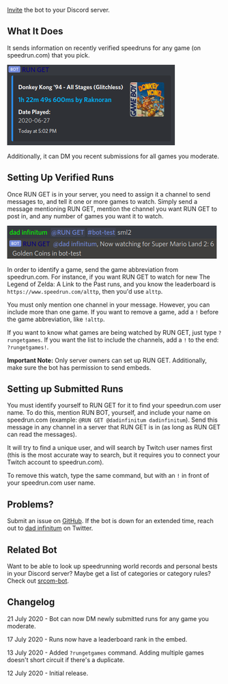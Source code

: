 [Invite](https://discordapp.com/oauth2/authorize?client_id=731961127239680051&scope=bot) the bot to your Discord server.

## What It Does

It sends information on recently verified speedruns for any game (on speedrun.com) that you pick.

![Screenshot of embed](static/screenshot2.png)

Additionally, it can DM you recent submissions for all games you moderate.

## Setting Up Verified Runs

Once RUN GET is in your server, you need to assign it a channel to send messages to, and tell it one or more games to watch. Simply send a message mentioning RUN GET, mention the channel you want RUN GET to post in, and any number of games you want it to watch.

![Screenshot of setup](static/screenshot1.png)

In order to identify a game, send the game abbreviation from speedrun.com. For instance, if you want RUN GET to watch for new The Legend of Zelda: A Link to the Past runs, and you know the leaderboard is `https://www.speedrun.com/alttp`, then you'd use `alttp`.

You must only mention one channel in your message. However, you can include more than one game. If you want to remove a game, add a `!` before the game abbreviation, like `!alttp`.

If you want to know what games are being watched by RUN GET, just type `?rungetgames`. If you want the list to include the channels, add a `!` to the end: `?rungetgames!`.

**Important Note:** Only server owners can set up RUN GET. Additionally, make sure the bot has permission to send embeds.

## Setting up Submitted Runs

You must identify yourself to RUN GET for it to find your speedrun.com user name. To do this, mention RUN BOT, yourself, and include your name on speedrun.com (example: `@RUN GET @dadinfinitum dadinfinitum`). Send this message in any channel in a server that RUN GET is in (as long as RUN GET can read the messages).

It will try to find a unique user, and will search by Twitch user names first (this is the most accurate way to search, but it requires you to connect your Twitch account to speedrun.com).

To remove this watch, type the same command, but with an `!` in front of your speedrun.com user name.

## Problems?

Submit an issue on [GitHub](https://github.com/slashinfty/run-get/issues/new). If the bot is down for an extended time, reach out to [dad infinitum](https://twitter.com/_dadinfinitum) on Twitter.

## Related Bot

Want to be able to look up speedrunning world records and personal bests in your Discord server? Maybe get a list of categories or category rules? Check out [srcom-bot](https://slashinfty.github.io/srcom-bot).

## Changelog

21 July 2020 - Bot can now DM newly submitted runs for any game you moderate.

17 July 2020 - Runs now have a leaderboard rank in the embed.

13 July 2020 - Added `?rungetgames` command. Adding multiple games doesn't short circuit if there's a duplicate.

12 July 2020 - Initial release.
